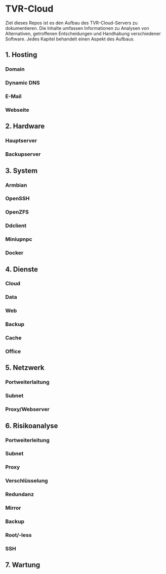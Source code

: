 # TVR-Cloud
Ziel dieses Repos ist es den Aufbau des TVR-Cloud-Servers zu dokumentieren. Die Inhalte umfassen Informationen zu Analysen von Alternativen, getroffenen Entscheidungen und Handhabung verschiedener Software. Jedes Kapitel behandelt einen Aspekt des Aufbaus.

## 1. Hosting

### Domain
### Dynamic DNS
### E-Mail
### Webseite

## 2. Hardware

### Hauptserver
### Backupserver

## 3. System

### Armbian
### OpenSSH
### OpenZFS
### Ddclient
### Miniupnpc
### Docker

## 4. Dienste

### Cloud
### Data
### Web
### Backup
### Cache
### Office

## 5. Netzwerk

### Portweiterlaitung
### Subnet
### Proxy/Webserver

## 6. Risikoanalyse

### Portweiterleitung
### Subnet
### Proxy
### Verschlüsselung
### Redundanz
### Mirror
### Backup
### Root/-less
### SSH

## 7. Wartung
